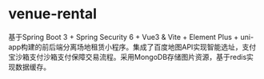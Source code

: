 # venue-rental
基于Spring Boot 3 + Spring Security 6 + Vue3 &amp; Vite + Element Plus + uni-app构建的前后端分离场地租赁小程序。集成了百度地图API实现智能选址，支付宝沙箱支付沙箱支付保障交易流程。采用MongoDB存储图片资源，基于redis实现数据缓存。
